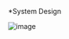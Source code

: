 *System Design

![image](https://github.com/user-attachments/assets/cc02b63c-cd08-4caf-b573-b51a25e9c255)
